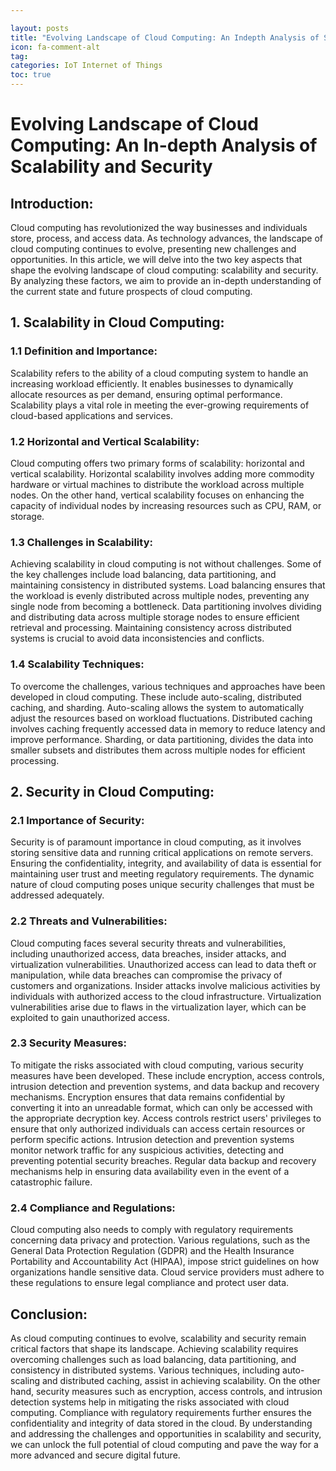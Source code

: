 ```yaml
---

layout: posts
title: "Evolving Landscape of Cloud Computing: An Indepth Analysis of Scalability and Security"
icon: fa-comment-alt
tag:      
categories: IoT Internet of Things
toc: true
---
```




# Evolving Landscape of Cloud Computing: An In-depth Analysis of Scalability and Security

## Introduction:
Cloud computing has revolutionized the way businesses and individuals store, process, and access data. As technology advances, the landscape of cloud computing continues to evolve, presenting new challenges and opportunities. In this article, we will delve into the two key aspects that shape the evolving landscape of cloud computing: scalability and security. By analyzing these factors, we aim to provide an in-depth understanding of the current state and future prospects of cloud computing.

## 1. Scalability in Cloud Computing:
### 1.1 Definition and Importance:
Scalability refers to the ability of a cloud computing system to handle an increasing workload efficiently. It enables businesses to dynamically allocate resources as per demand, ensuring optimal performance. Scalability plays a vital role in meeting the ever-growing requirements of cloud-based applications and services.

### 1.2 Horizontal and Vertical Scalability:
Cloud computing offers two primary forms of scalability: horizontal and vertical scalability. Horizontal scalability involves adding more commodity hardware or virtual machines to distribute the workload across multiple nodes. On the other hand, vertical scalability focuses on enhancing the capacity of individual nodes by increasing resources such as CPU, RAM, or storage.

### 1.3 Challenges in Scalability:
Achieving scalability in cloud computing is not without challenges. Some of the key challenges include load balancing, data partitioning, and maintaining consistency in distributed systems. Load balancing ensures that the workload is evenly distributed across multiple nodes, preventing any single node from becoming a bottleneck. Data partitioning involves dividing and distributing data across multiple storage nodes to ensure efficient retrieval and processing. Maintaining consistency across distributed systems is crucial to avoid data inconsistencies and conflicts.

### 1.4 Scalability Techniques:
To overcome the challenges, various techniques and approaches have been developed in cloud computing. These include auto-scaling, distributed caching, and sharding. Auto-scaling allows the system to automatically adjust the resources based on workload fluctuations. Distributed caching involves caching frequently accessed data in memory to reduce latency and improve performance. Sharding, or data partitioning, divides the data into smaller subsets and distributes them across multiple nodes for efficient processing.

## 2. Security in Cloud Computing:
### 2.1 Importance of Security:
Security is of paramount importance in cloud computing, as it involves storing sensitive data and running critical applications on remote servers. Ensuring the confidentiality, integrity, and availability of data is essential for maintaining user trust and meeting regulatory requirements. The dynamic nature of cloud computing poses unique security challenges that must be addressed adequately.

### 2.2 Threats and Vulnerabilities:
Cloud computing faces several security threats and vulnerabilities, including unauthorized access, data breaches, insider attacks, and virtualization vulnerabilities. Unauthorized access can lead to data theft or manipulation, while data breaches can compromise the privacy of customers and organizations. Insider attacks involve malicious activities by individuals with authorized access to the cloud infrastructure. Virtualization vulnerabilities arise due to flaws in the virtualization layer, which can be exploited to gain unauthorized access.

### 2.3 Security Measures:
To mitigate the risks associated with cloud computing, various security measures have been developed. These include encryption, access controls, intrusion detection and prevention systems, and data backup and recovery mechanisms. Encryption ensures that data remains confidential by converting it into an unreadable format, which can only be accessed with the appropriate decryption key. Access controls restrict users' privileges to ensure that only authorized individuals can access certain resources or perform specific actions. Intrusion detection and prevention systems monitor network traffic for any suspicious activities, detecting and preventing potential security breaches. Regular data backup and recovery mechanisms help in ensuring data availability even in the event of a catastrophic failure.

### 2.4 Compliance and Regulations:
Cloud computing also needs to comply with regulatory requirements concerning data privacy and protection. Various regulations, such as the General Data Protection Regulation (GDPR) and the Health Insurance Portability and Accountability Act (HIPAA), impose strict guidelines on how organizations handle sensitive data. Cloud service providers must adhere to these regulations to ensure legal compliance and protect user data.

## Conclusion:
As cloud computing continues to evolve, scalability and security remain critical factors that shape its landscape. Achieving scalability requires overcoming challenges such as load balancing, data partitioning, and consistency in distributed systems. Various techniques, including auto-scaling and distributed caching, assist in achieving scalability. On the other hand, security measures such as encryption, access controls, and intrusion detection systems help in mitigating the risks associated with cloud computing. Compliance with regulatory requirements further ensures the confidentiality and integrity of data stored in the cloud. By understanding and addressing the challenges and opportunities in scalability and security, we can unlock the full potential of cloud computing and pave the way for a more advanced and secure digital future.
